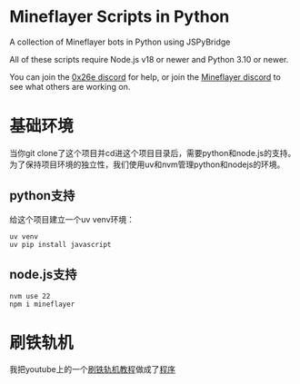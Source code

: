 # Mineflayer Scripts in Python
A collection of Mineflayer bots in Python using JSPyBridge

All of these scripts require Node.js v18 or newer and Python 3.10 or newer.

You can join the [0x26e discord](https://discord.gg/FMqnBQ5j6C) for help, or join the [Mineflayer discord](https://discord.gg/PXbmVHkKXh) to see what others are working on.

# 基础环境

当你git clone了这个项目并cd进这个项目目录后，需要python和node.js的支持。为了保持项目环境的独立性，我们使用uv和nvm管理python和nodejs的环境。

## python支持

给这个项目建立一个uv venv环境：

```
uv venv
uv pip install javascript
```

## node.js支持

```
nvm use 22
npm i mineflayer
```

# 刷铁轨机

我把youtube上的一个[刷铁轨机教程](https://www.youtube.com/watch?v=7MmJoxSAUsw)做成了[程序](https://github.com/bigsam512/MineflayerPython/blob/main/scripts/digbot.py)
